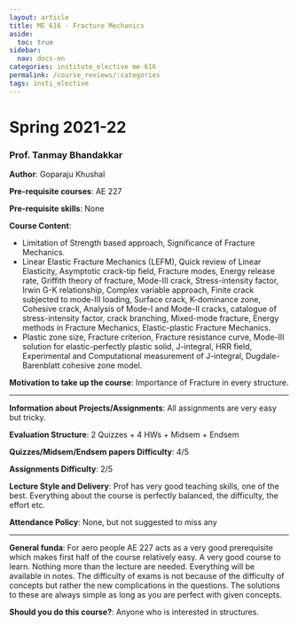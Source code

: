 ```yaml
---
layout: article
title: ME 616 - Fracture Mechanics
aside:
  toc: true
sidebar:
  nav: docs-en
categories: institute_elective me-616
permalink: /course_reviews/:categories
tags: insti_elective
---
```


# Spring 2021-22
### Prof. Tanmay Bhandakkar
**Author**: Goparaju Khushal

**Pre-requisite courses**: AE 227

**Pre-requisite skills**: None

**Course Content**: 

- Limitation of Strength based approach, Significance of Fracture Mechanics.
- Linear Elastic Fracture Mechanics (LEFM), Quick review of Linear Elasticity, Asymptotic crack-tip field, Fracture modes, Energy release rate, Griffith theory of fracture, Mode-III crack, Stress-intensity factor, Irwin G-K relationship, Complex variable approach, Finite crack subjected to mode-III loading, Surface crack, K-dominance zone, Cohesive crack, Analysis of Mode-I and Mode-II cracks, catalogue of stress-intensity factor, crack branching, Mixed-mode fracture, Energy methods in Fracture Mechanics, Elastic-plastic Fracture Mechanics.
- Plastic zone size, Fracture criterion, Fracture resistance curve, Mode-III solution for elastic-perfectly plastic solid, J-integral, HRR field, Experimental and Computational measurement of J-integral, Dugdale-Barenblatt cohesive zone model.

**Motivation to take up the course**: Importance of Fracture in every structure.

---

**Information about Projects/Assignments**: All assignments are very easy but tricky.

**Evaluation Structure**:
2 Quizzes + 4 HWs + Midsem + Endsem

**Quizzes/Midsem/Endsem papers Difficulty**: 4/5

**Assignments Difficulty**: 2/5


**Lecture Style and Delivery**:
Prof has very good teaching skills, one of the best. Everything about the course is perfectly balanced, the difficulty, the effort etc.

**Attendance Policy**: None, but not suggested to miss any

---

**General funda**: For aero people AE 227 acts as a very good prerequisite which makes first half of the course relatively easy. A very good course to learn. Nothing more than the lecture are needed. Everything will be available in notes. The difficulty of exams is not because of the difficulty of concepts but rather the new complications in the questions. The solutions to these are always simple as long as you are perfect with given concepts.

**Should you do this course?**: Anyone who is interested in structures.

